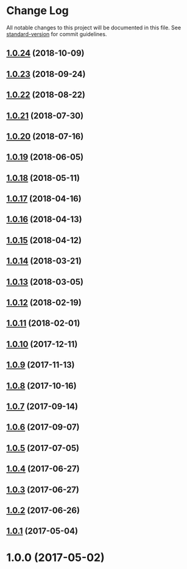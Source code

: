 # Change Log

All notable changes to this project will be documented in this file. See [standard-version](https://github.com/conventional-changelog/standard-version) for commit guidelines.

<a name="1.0.24"></a>
## [1.0.24](https://github.com/AkashaProject/ipfs-connector-utils/compare/v1.0.23...v1.0.24) (2018-10-09)



<a name="1.0.23"></a>
## [1.0.23](https://github.com/AkashaProject/ipfs-connector-utils/compare/v1.0.22...v1.0.23) (2018-09-24)



<a name="1.0.22"></a>
## [1.0.22](https://github.com/AkashaProject/ipfs-connector-utils/compare/v1.0.21...v1.0.22) (2018-08-22)



<a name="1.0.21"></a>
## [1.0.21](https://github.com/AkashaProject/ipfs-connector-utils/compare/v1.0.20...v1.0.21) (2018-07-30)



<a name="1.0.20"></a>
## [1.0.20](https://github.com/AkashaProject/ipfs-connector-utils/compare/v1.0.19...v1.0.20) (2018-07-16)



<a name="1.0.19"></a>
## [1.0.19](https://github.com/AkashaProject/ipfs-connector-utils/compare/v1.0.18...v1.0.19) (2018-06-05)



<a name="1.0.18"></a>
## [1.0.18](https://github.com/AkashaProject/ipfs-connector-utils/compare/v1.0.17...v1.0.18) (2018-05-11)



<a name="1.0.17"></a>
## [1.0.17](https://github.com/AkashaProject/ipfs-connector-utils/compare/v1.0.16...v1.0.17) (2018-04-16)



<a name="1.0.16"></a>
## [1.0.16](https://github.com/AkashaProject/ipfs-connector-utils/compare/v1.0.15...v1.0.16) (2018-04-13)



<a name="1.0.15"></a>
## [1.0.15](https://github.com/AkashaProject/ipfs-connector-utils/compare/v1.0.14...v1.0.15) (2018-04-12)



<a name="1.0.14"></a>
## [1.0.14](https://github.com/AkashaProject/ipfs-connector-utils/compare/v1.0.13...v1.0.14) (2018-03-21)



<a name="1.0.13"></a>
## [1.0.13](https://github.com/AkashaProject/ipfs-connector-utils/compare/v1.0.12...v1.0.13) (2018-03-05)



<a name="1.0.12"></a>
## [1.0.12](https://github.com/AkashaProject/ipfs-connector-utils/compare/v1.0.11...v1.0.12) (2018-02-19)



<a name="1.0.11"></a>
## [1.0.11](https://github.com/AkashaProject/ipfs-connector-utils/compare/v1.0.10...v1.0.11) (2018-02-01)



<a name="1.0.10"></a>
## [1.0.10](https://github.com/AkashaProject/ipfs-connector-utils/compare/v1.0.9...v1.0.10) (2017-12-11)



<a name="1.0.9"></a>
## [1.0.9](https://github.com/AkashaProject/ipfs-connector-utils/compare/v1.0.8...v1.0.9) (2017-11-13)



<a name="1.0.8"></a>
## [1.0.8](https://github.com/AkashaProject/ipfs-connector-utils/compare/v1.0.7...v1.0.8) (2017-10-16)



<a name="1.0.7"></a>
## [1.0.7](https://github.com/AkashaProject/ipfs-connector-utils/compare/v1.0.6...v1.0.7) (2017-09-14)



<a name="1.0.6"></a>
## [1.0.6](https://github.com/AkashaProject/ipfs-connector-utils/compare/v1.0.5...v1.0.6) (2017-09-07)



<a name="1.0.5"></a>
## [1.0.5](https://github.com/AkashaProject/ipfs-connector-utils/compare/v1.0.4...v1.0.5) (2017-07-05)



<a name="1.0.4"></a>
## [1.0.4](https://github.com/AkashaProject/ipfs-connector-utils/compare/v1.0.2...v1.0.4) (2017-06-27)



<a name="1.0.3"></a>
## [1.0.3](https://github.com/AkashaProject/ipfs-connector-utils/compare/v1.0.2...v1.0.3) (2017-06-27)



<a name="1.0.2"></a>
## [1.0.2](https://github.com/AkashaProject/ipfs-connector-utils/compare/v1.0.1...v1.0.2) (2017-06-26)



<a name="1.0.1"></a>
## [1.0.1](https://github.com/AkashaProject/ipfs-connector-utils/compare/v1.0.0...v1.0.1) (2017-05-04)



<a name="1.0.0"></a>
# 1.0.0 (2017-05-02)
